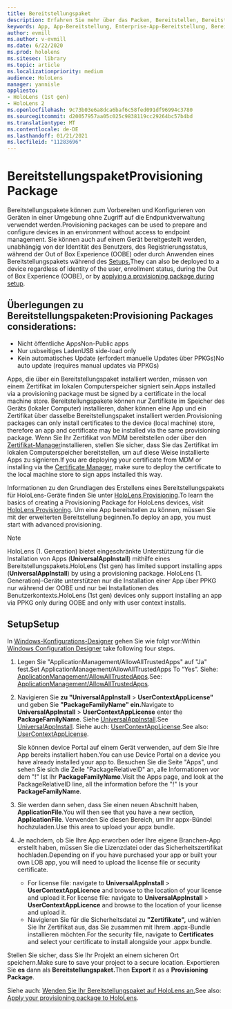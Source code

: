 ```yaml
---
title: Bereitstellungspaket
description: Erfahren Sie mehr über das Packen, Bereitstellen, Bereitstellen und Bereitstellen von Unternehmens-Apps für HoloLens-Geräte.
keywords: App, App-Bereitstellung, Enterprise-App-Bereitstellung, Bereitstellung
author: evmill
ms.author: v-evmill
ms.date: 6/22/2020
ms.prod: hololens
ms.sitesec: library
ms.topic: article
ms.localizationpriority: medium
audience: HoloLens
manager: yannisle
appliesto:
- HoloLens (1st gen)
- HoloLens 2
ms.openlocfilehash: 9c73b03e6a8dca6baf6c58fed091df96994c3780
ms.sourcegitcommit: d20057957aa05c025c9838119cc29264bc57b4bd
ms.translationtype: MT
ms.contentlocale: de-DE
ms.lasthandoff: 01/21/2021
ms.locfileid: "11283696"
---
```

# <span data-ttu-id="c8b8d-104">Bereitstellungspaket</span><span class="sxs-lookup"><span data-stu-id="c8b8d-104">Provisioning Package</span></span>

<span data-ttu-id="c8b8d-105">Bereitstellungspakete können zum Vorbereiten und Konfigurieren von Geräten in einer Umgebung ohne Zugriff auf die Endpunktverwaltung verwendet werden.</span><span class="sxs-lookup"><span data-stu-id="c8b8d-105">Provisioning packages can be used to prepare and configure devices in an environment without access to endpoint management.</span></span> <span data-ttu-id="c8b8d-106">Sie können auch auf einem Gerät bereitgestellt werden, unabhängig von der Identität des Benutzers, des Registrierungsstatus, während der Out of Box Experience (OOBE) oder durch Anwenden eines Bereitstellungspakets während des [Setups.](https://docs.microsoft.com/hololens/hololens-provisioning##apply-a-provisioning-package-to-hololens-during-setup)</span><span class="sxs-lookup"><span data-stu-id="c8b8d-106">They can also be deployed to a device regardless of identity of the user, enrollment status, during the Out of Box Experience (OOBE), or by [applying a provisioning package during setup](https://docs.microsoft.com/hololens/hololens-provisioning##apply-a-provisioning-package-to-hololens-during-setup).</span></span>

## <span data-ttu-id="c8b8d-107">Überlegungen zu Bereitstellungspaketen:</span><span class="sxs-lookup"><span data-stu-id="c8b8d-107">Provisioning Packages considerations:</span></span>

* <span data-ttu-id="c8b8d-108">Nicht öffentliche Apps</span><span class="sxs-lookup"><span data-stu-id="c8b8d-108">Non-Public apps</span></span>
* <span data-ttu-id="c8b8d-109">Nur usbseitiges Laden</span><span class="sxs-lookup"><span data-stu-id="c8b8d-109">USB side-load only</span></span>
* <span data-ttu-id="c8b8d-110">Kein automatisches Update (erfordert manuelle Updates über PPKGs)</span><span class="sxs-lookup"><span data-stu-id="c8b8d-110">No auto update (requires manual updates via PPKGs)</span></span>

<span data-ttu-id="c8b8d-111">Apps, die über ein Bereitstellungspaket installiert werden, müssen von einem Zertifikat im lokalen Computerspeicher signiert sein.</span><span class="sxs-lookup"><span data-stu-id="c8b8d-111">Apps installed via a provisioning package must be signed by a certificate in the local machine store.</span></span> <span data-ttu-id="c8b8d-112">Bereitstellungspakete können nur Zertifikate im Speicher des Geräts (lokaler Computer) installieren, daher können eine App und ein Zertifikat über dasselbe Bereitstellungspaket installiert werden.</span><span class="sxs-lookup"><span data-stu-id="c8b8d-112">Provisioning packages can only install certificates to the device (local machine) store, therefore an app and certificate may be installed via the same provisioning package.</span></span> <span data-ttu-id="c8b8d-113">Wenn Sie Ihr Zertifikat von MDM bereitstellen oder über den [Zertifikat-Manager](certificate-manager.md)installieren, stellen Sie sicher, dass Sie das Zertifikat im lokalen Computerspeicher bereitstellen, um auf diese Weise installierte Apps zu signieren.</span><span class="sxs-lookup"><span data-stu-id="c8b8d-113">If you are deploying your certificate from MDM or installing via the [Certificate Manager](certificate-manager.md), make sure to deploy the certificate to the local machine store to sign apps installed this way.</span></span>

<span data-ttu-id="c8b8d-114">Informationen zu den Grundlagen des Erstellens eines Bereitstellungspakets für HoloLens-Geräte finden Sie unter [HoloLens Provisioning](https://docs.microsoft.com/hololens/hololens-provisioning).</span><span class="sxs-lookup"><span data-stu-id="c8b8d-114">To learn the basics of creating a Provisioning Package for HoloLens devices, visit [HoloLens Provisioning](https://docs.microsoft.com/hololens/hololens-provisioning).</span></span> <span data-ttu-id="c8b8d-115">Um eine App bereitstellen zu können, müssen Sie mit der erweiterten Bereitstellung beginnen.</span><span class="sxs-lookup"><span data-stu-id="c8b8d-115">To deploy an app, you must start with advanced provisioning.</span></span>

> [!NOTE]
> <span data-ttu-id="c8b8d-116">HoloLens (1. Generation) bietet eingeschränkte Unterstützung für die Installation von Apps (**UniversalAppInstall**) mithilfe eines Bereitstellungspakets.</span><span class="sxs-lookup"><span data-stu-id="c8b8d-116">HoloLens (1st gen) has limited support installing apps (**UniversalAppInstall**) by using a provisioning package.</span></span> <span data-ttu-id="c8b8d-117">HoloLens (1. Generation)-Geräte unterstützen nur die Installation einer App über PPKG nur während der OOBE und nur bei Installationen des Benutzerkontexts.</span><span class="sxs-lookup"><span data-stu-id="c8b8d-117">HoloLens (1st gen) devices only support installing an app via PPKG only during OOBE and only with user context installs.</span></span>

## <span data-ttu-id="c8b8d-118">Setup</span><span class="sxs-lookup"><span data-stu-id="c8b8d-118">Setup</span></span>

<span data-ttu-id="c8b8d-119">In [Windows-Konfigurations-Designer](https://www.microsoft.com/store/productId/9NBLGGH4TX22) gehen Sie wie folgt vor:</span><span class="sxs-lookup"><span data-stu-id="c8b8d-119">Within [Windows Configuration Designer](https://www.microsoft.com/store/productId/9NBLGGH4TX22) take following four steps.</span></span>

1. <span data-ttu-id="c8b8d-120">Legen Sie "ApplicationManagement/AllowAllTrustedApps" auf "Ja" fest.</span><span class="sxs-lookup"><span data-stu-id="c8b8d-120">Set ApplicationManagement/AllowAllTrustedApps To “Yes”.</span></span> <span data-ttu-id="c8b8d-121">Siehe: [ApplicationManagement/AllowAllTrustedApps](https://docs.microsoft.com/windows/client-management/mdm/policy-csp-applicationmanagement#applicationmanagement-allowalltrustedapps).</span><span class="sxs-lookup"><span data-stu-id="c8b8d-121">See: [ApplicationManagement/AllowAllTrustedApps](https://docs.microsoft.com/windows/client-management/mdm/policy-csp-applicationmanagement#applicationmanagement-allowalltrustedapps).</span></span>

2. <span data-ttu-id="c8b8d-122">Navigieren Sie **zu "UniversalAppInstall**  >  **UserContextAppLicense"** und geben Sie **"PackageFamilyName" ein.**</span><span class="sxs-lookup"><span data-stu-id="c8b8d-122">Navigate to **UniversalAppInstall** > **UserContextAppLicense** enter the **PackageFamilyName**.</span></span> <span data-ttu-id="c8b8d-123">Siehe [UniversalAppInstall](https://docs.microsoft.com/windows/configuration/wcd/wcd-universalappinstall).</span><span class="sxs-lookup"><span data-stu-id="c8b8d-123">See [UniversalAppInstall](https://docs.microsoft.com/windows/configuration/wcd/wcd-universalappinstall).</span></span> <span data-ttu-id="c8b8d-124">Siehe auch: [UserContextAppLicense](https://docs.microsoft.com/windows/configuration/wcd/wcd-universalappinstall#usercontextapplicense).</span><span class="sxs-lookup"><span data-stu-id="c8b8d-124">See also: [UserContextAppLicense](https://docs.microsoft.com/windows/configuration/wcd/wcd-universalappinstall#usercontextapplicense).</span></span>

   <span data-ttu-id="c8b8d-125">Sie können device Portal auf einem Gerät verwenden, auf dem Sie Ihre App bereits installiert haben.</span><span class="sxs-lookup"><span data-stu-id="c8b8d-125">You can use Device Portal on a device you have already installed your app to.</span></span> <span data-ttu-id="c8b8d-126">Besuchen Sie die Seite "Apps", und sehen Sie sich die Zeile "PackageRelativeID" an, alle Informationen vor dem "!" Ist Ihr **PackageFamilyName**.</span><span class="sxs-lookup"><span data-stu-id="c8b8d-126">Visit the Apps page, and look at the PackageRelativeID line, all the information before the "!" Is your **PackageFamilyName**.</span></span>

3. <span data-ttu-id="c8b8d-127">Sie werden dann sehen, dass Sie einen neuen Abschnitt haben, **ApplicationFile**.</span><span class="sxs-lookup"><span data-stu-id="c8b8d-127">You will then see that you have a new section, **ApplicationFile**.</span></span> <span data-ttu-id="c8b8d-128">Verwenden Sie diesen Bereich, um Ihr appx-Bündel hochzuladen.</span><span class="sxs-lookup"><span data-stu-id="c8b8d-128">Use this area to upload your appx bundle.</span></span>

4. <span data-ttu-id="c8b8d-129">Je nachdem, ob Sie Ihre App erworben oder Ihre eigene Branchen-App erstellt haben, müssen Sie die Lizenzdatei oder das Sicherheitszertifikat hochladen.</span><span class="sxs-lookup"><span data-stu-id="c8b8d-129">Depending on if you have purchased your app or built your own LOB app, you will need to upload the license file or security certificate.</span></span>

    - <span data-ttu-id="c8b8d-130">For license file: navigate to **UniversalAppInstall**  >  **UserContextAppLicence** and browse to the location of your license and upload it.</span><span class="sxs-lookup"><span data-stu-id="c8b8d-130">For license file: navigate to **UniversalAppInstall** > **UserContextAppLicence** and browse to the location of your license and upload it.</span></span>
    - <span data-ttu-id="c8b8d-131">Navigieren Sie für die Sicherheitsdatei zu **"Zertifikate",** und wählen Sie Ihr Zertifikat aus, das Sie zusammen mit Ihrem .appx-Bundle installieren möchten.</span><span class="sxs-lookup"><span data-stu-id="c8b8d-131">For the security file, navigate to **Certificates** and select your certificate to install alongside your .appx bundle.</span></span>

<span data-ttu-id="c8b8d-132">Stellen Sie sicher, dass Sie Ihr Projekt an einem sicheren Ort speichern.</span><span class="sxs-lookup"><span data-stu-id="c8b8d-132">Make sure to save your project to a secure location.</span></span> <span data-ttu-id="c8b8d-133">Exportieren Sie **es** dann als **Bereitstellungspaket.**</span><span class="sxs-lookup"><span data-stu-id="c8b8d-133">Then **Export** it as a **Provisioning Package**.</span></span>  

<span data-ttu-id="c8b8d-134">Siehe auch: [Wenden Sie Ihr Bereitstellungspaket auf HoloLens an.](https://docs.microsoft.com/hololens/hololens-provisioning#apply-a-provisioning-package-to-hololens-during-setup)</span><span class="sxs-lookup"><span data-stu-id="c8b8d-134">See also: [Apply your provisioning package to HoloLens](https://docs.microsoft.com/hololens/hololens-provisioning#apply-a-provisioning-package-to-hololens-during-setup).</span></span>
